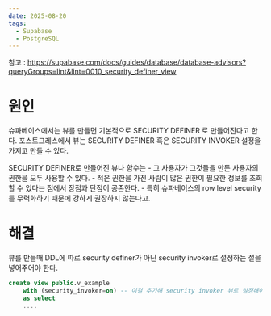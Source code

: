 ```yaml
---
date: 2025-08-20
tags:
  - Supabase
  - PostgreSQL
---
```

참고 :
https://supabase.com/docs/guides/database/database-advisors?queryGroups=lint&lint=0010_security_definer_view

# 원인
슈파베이스에서는 뷰를 만들면 기본적으로 SECURITY DEFINER 로 만들어진다고 한다.
포스트그레스에서 뷰는 SECURITY DEFINER 혹은 SECURITY INVOKER 설정을 가지고 만들 수 있다.

SECURITY DEFINER로 만들어진 뷰나 함수는
	- 그 사용자가 그것들을 만든 사용자의 권한을 모두 사용할 수 있다.
	- 적은 권한을 가진 사람이 많은 권한이 필요한 정보를 조회할 수 있다는 점에서 장점과 단점이 공존한다.
	- 특히 슈파베이스의 row level security를 무력화하기 때문에 강하게 권장하지 않는다고.

# 해결
뷰를 만들때 DDL에 따로 security definer가 아닌 security invoker로 설정하는 절을 넣어주어야 한다.
```sql
create view public.v_example
	with (security_invoker=on) -- 이걸 추가해 security invoker 뷰로 설정해야한다.
	as select
	....
```
